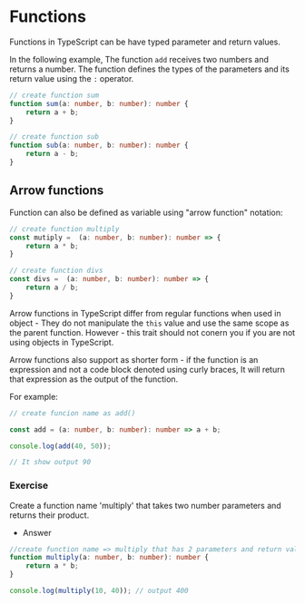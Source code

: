 # Functions

Functions in TypeScript can be have typed parameter and return values.

In the following example, The function `add` receives two numbers and returns a number. The function defines the types of the parameters and its return value using the `:` operator.

```ts
// create function sum
function sum(a: number, b: number): number {
    return a + b;
}

// create function sub
function sub(a: number, b: number): number {
    return a - b;
}
```

## Arrow functions

Function can also be defined as variable using "arrow function" notation:

```ts
// create function multiply
const mutiply =  (a: number, b: number): number => {
    return a * b;
}

// create function divs
const divs =  (a: number, b: number): number => {
    return a / b;
}

```

Arrow functions in TypeScript differ from regular functions when used in object -  They do not manipulate the `this` value and use the same scope as the parent function. However - this trait should not conern you if you are not using objects in TypeScript. 

Arrow functions also support as shorter form -  if the function is an expression and not a code block denoted using curly braces, It will return that expression as the output of the function.

For example: 

```ts
// create funcion name as add()

const add = (a: number, b: number): number => a + b;

console.log(add(40, 50));

// It show output 90

```

### Exercise

Create a function name 'multiply' that takes two number parameters and returns their product. 


* Answer

```ts
//create function name => multiply that has 2 parameters and return values 
function multiply(a: number, b: number): number {
    return a * b;
}

console.log(multiply(10, 40)); // output 400

```

